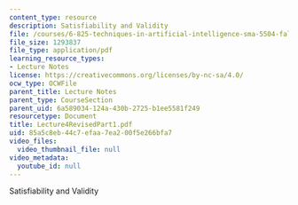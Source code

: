 ```yaml
---
content_type: resource
description: Satisfiability and Validity
file: /courses/6-825-techniques-in-artificial-intelligence-sma-5504-fall-2002/85a5c8eb44c7efaa7ea200f5e266bfa7_Lecture4RevisedPart1.pdf
file_size: 1293837
file_type: application/pdf
learning_resource_types:
- Lecture Notes
license: https://creativecommons.org/licenses/by-nc-sa/4.0/
ocw_type: OCWFile
parent_title: Lecture Notes
parent_type: CourseSection
parent_uid: 6a589034-124a-430b-2725-b1ee5581f249
resourcetype: Document
title: Lecture4RevisedPart1.pdf
uid: 85a5c8eb-44c7-efaa-7ea2-00f5e266bfa7
video_files:
  video_thumbnail_file: null
video_metadata:
  youtube_id: null
---
```

Satisfiability and Validity